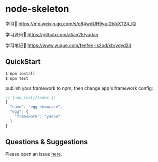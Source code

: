 # node-skeleton
学习🔗 https://mp.weixin.qq.com/s/o84wdUH9ya-2bikXT24_lQ

学习源码🌈 https://github.com/atian25/yadan

学习笔记📒 https://www.yuque.com/fenfen-ls2od/kb/ydyd24

## QuickStart

```bash
$ npm install
$ npm test
```

publish your framework to npm, then change app's framework config:

```js
// {app_root}/index.js
{
  "name": "egg-showcase",
  "egg": {
    "framework": "yadan"
  }
}
```

## Questions & Suggestions

Please open an issue [here](https://github.com/eggjs/egg/issues).

